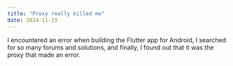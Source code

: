 ```yaml
---
title: "Proxy really killed me"
date: 2024-11-21
---
```

I encountered an error when building the Flutter app for Android, I searched for so many forums and solutions, and finally, I found out that it was the proxy that made an error.

